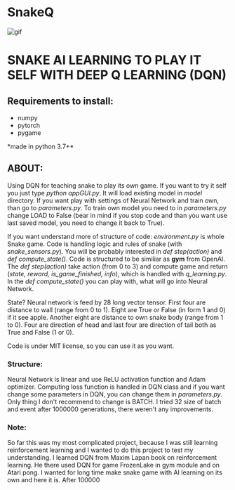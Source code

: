 # SnakeQ

![gif](https://user-images.githubusercontent.com/57571014/95682411-5b2ca180-0be5-11eb-926f-ed95a5b26f85.gif)

# SNAKE AI LEARNING TO PLAY IT SELF WITH DEEP Q LEARNING (DQN)

## Requirements to install:
- numpy
- pytorch
- pygame

\*made in python 3.7+*

## ABOUT:
Using DQN for teaching snake to play its own game. If you want to try it self you just type *python appGUI.py*. It will load existing model in *model* directory. If you want play with settings of Neural Network and train own, than go to *parameters.py*. To train own model you need to in *parameters.py* change LOAD to False (bear in mind if you stop code and than you want use last saved model, you need to change it back to True).

If you want understand more of structure of code: *environment.py* is whole Snake game. Code is handling logic and rules of snake (with *snake_sensors.py*). You will be probably interested in *def step(action)* and *def compute_state()*. Code is structured to be similiar as **gym** from OpenAI. The *def step(action)* take action (from 0 to 3) and compute game and return (*state, reward, is_game_finished, info*), which is handled with *q_learning.py*. In the *def compute_state()* you can play with, what will go into Neural Network.

State? Neural network is feed by 28 long vector tensor. First four are distance to wall (range from 0 to 1). Eight are True or False (in form 1 and 0) if it see apple. Another eight are distance to own snake body (range from 1 to 0). Four are direction of head and last four are direction of tail both as True and False (1 or 0).

Code is under MIT license, so you can use it as you want.

### Structure:
Neural Network is linear and use ReLU activation function and Adam optimizer. Computing loss function is handled in DQN class and if you want change some parameters in DQN, you can change them in *parameters.py*. Only thing I don't recommend to change is BATCH. I tried 32 size of batch and event after 1000000 generations, there weren't any improvements.

### Note:
So far this was my most complicated project, because I was still learning reinforcement learning and I wanted to do this project to test my understanding. I learned DQN from Maxim Lapan book on reinforcement learning. He there used DQN for game FrozenLake in gym module and on Atari pong. I wanted for long time make snake game with AI learning on its own and here it is. After 100000 
